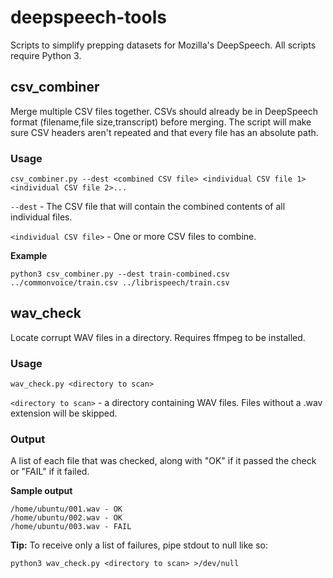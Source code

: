 # deepspeech-tools

Scripts to simplify prepping datasets for Mozilla's DeepSpeech. All scripts require Python 3.

## csv_combiner

Merge multiple CSV files together. CSVs should already be in DeepSpeech format (filename,file size,transcript) before merging. The script will make sure CSV headers aren't repeated and that every file has an absolute path.

### Usage

~~~~
csv_combiner.py --dest <combined CSV file> <individual CSV file 1> <individual CSV file 2>...
~~~~

`--dest` - The CSV file that will contain the combined contents of all individual files.

`<individual CSV file>` - One or more CSV files to combine.

**Example**

~~~~ 
python3 csv_combiner.py --dest train-combined.csv ../commonvoice/train.csv ../librispeech/train.csv
~~~~

## wav_check

Locate corrupt WAV files in a directory. Requires ffmpeg to be installed.

### Usage

~~~~
wav_check.py <directory to scan>
~~~~

`<directory to scan>` - a directory containing WAV files. Files without a .wav extension will be skipped.

### Output

A list of each file that was checked, along with "OK" if it passed the check or "FAIL" if it failed.

**Sample output**

~~~~
/home/ubuntu/001.wav - OK
/home/ubuntu/002.wav - OK
/home/ubuntu/003.wav - FAIL
~~~~

**Tip:** To receive only a list of failures, pipe stdout to null like so:
~~~~
python3 wav_check.py <directory to scan> >/dev/null
~~~~
